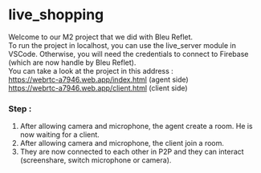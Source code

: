# live_shopping  

Welcome to our M2 project that we did with Bleu Reflet.  
To run the project in localhost, you can use the live_server module in VSCode. Otherwise, you will need the credentials to connect to Firebase (which are now handle by Bleu Reflet).  
You can take a look at the project in this address :  
https://webrtc-a7946.web.app/index.html (agent side)  
https://webrtc-a7946.web.app/client.html (client side)  

### Step :  
1. After allowing camera and microphone, the agent create a room. He is now waiting for a client.
2. After allowing camera and microphone, the client join a room. 
3. They are now connected to each other in P2P and they can interact (screenshare, switch microphone or camera).
